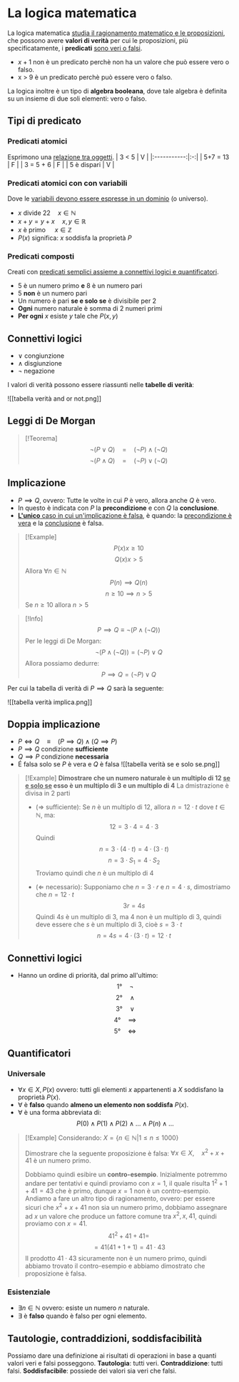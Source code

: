 # La logica matematica
La logica matematica <u>studia il ragionamento matematico e le proposizioni</u>, che possono avere **valori di verità** per cui le proposizioni, più specificatamente, i **predicati** <u>sono veri o falsi</u>.

- $x+1$ non è un predicato perchè non ha un valore che può essere vero o falso.
- x > 9 è un predicato perchè può essere vero o falso.

La logica inoltre è un tipo di **algebra booleana**, dove tale algebra è definita su un insieme di due soli elementi: vero o falso.

## Tipi di predicato
### Predicati atomici
Esprimono una <u>relazione tra oggetti</u>.
|    3 < 5    | V |
|:-----------:|:-:|
|   5+7 = 13  | F |
|  3 = 5 + 6  | F |
| 5 è dispari | V |

### Predicati atomici con con variabili
Dove le <u>variabili devono essere espresse in un dominio</u> (o universo).
- $x$ divide $22 \quad x\in \mathbb{N}$
- $x+y = y+x \quad x,y \in \mathbb{R}$
- $x$ è primo $\quad x\in \mathbb{Z}$
- $P(x)$ significa: $x$ soddisfa la proprietà $P$

### Predicati composti
Creati con <u>predicati semplici assieme a connettivi logici e quantificatori</u>.
- $5$ è un numero primo **e** $8$ è un numero pari
- $5$ **non** è un numero pari
- Un numero è pari **se e solo se** è divisibile per 2
- **Ogni** numero naturale è somma di 2 numeri primi
- **Per ogni** $x$ esiste $y$ tale che $P(x,y)$

## Connettivi logici
- $\lor$ congiunzione
- $\land$ disgiunzione
- $\neg$ negazione

I valori di verità possono essere riassunti nelle **tabelle di verità**:

![[tabella verità and or not.png]]

## Leggi di De Morgan
>[!Teorema]
>$$\neg(P\lor Q) \quad = \quad (\neg P) \land (\neg Q)$$
>$$\neg(P\land Q) \quad = \quad (\neg P) \lor (\neg Q)$$


## Implicazione
- $P \implies Q$, ovvero: Tutte le volte in cui $P$ è vero, allora anche $Q$ è vero.
- In questo è indicata con $P$ la **precondizione** e con $Q$ la **conclusione**.
- <u><b>L'unico</b> caso in cui un'implicazione è falsa</u>, è quando: la <u>precondizione è vera</u> e la <u>conclusione</u> è falsa.
>[!Example]
>$$P(x) x \geq 10$$
>$$Q(x) x > 5$$
>Allora $\forall n \in \mathbb{N}$
>$$P(n)\implies Q(n)$$
>$$n \geq 10 \implies n > 5$$
>Se $n \geq 10$ allora $n>5$

>[!Info]
>$$P \implies Q \equiv \neg(P\land (\neg Q))$$
>Per le leggi di De Morgan:
>$$\neg(P\land (\neg Q)) = (\neg P) \lor Q$$
>Allora possiamo dedurre:
>$$P \implies Q = (\neg P) \lor Q$$


Per cui la tabella di verità di $P \implies Q$ sarà la seguente:

![[tabella verità implica.png]]

## Doppia implicazione
- $P \iff Q \quad \equiv \quad (P\implies Q)\land (Q\implies P)$
- $P \implies Q$ condizione **sufficiente**
- $Q\implies P$ condizione **necessaria**
- É falsa solo se $P$ è vera e $Q$ è falsa
![[tabella verità se e solo se.png]]
>[!Example]
>**Dimostrare che un numero naturale è un multiplo di 12 <u>se e solo se</u> esso è un multiplo di 3 e un multiplo di 4**
>La dmistrazione è divisa in 2 parti
>- ($\Rightarrow$ sufficiente): 
>Se $n$ è un multiplo di 12, allora $n=12\cdot t$ dove $t\in \mathbb{N}$, ma:
>$$12=3\cdot 4=4\cdot 3$$
> Quindi
> $$n=3\cdot (4\cdot t) = 4\cdot (3\cdot t)$$
>$$n=3\cdot S_1 = 4\cdot S_2$$
>Troviamo quindi che $n$ è un multiplo di 4
>
>- ($\Leftarrow$ necessario):
>Supponiamo che $n=3\cdot r$ e $n=4\cdot s$, dimostriamo che $n=12\cdot t$
>$$3r = 4s$$
>Quindi $4s$ è un multiplo di $3$, ma $4$ non è un multiplo di $3$, quindi deve essere che $s$ è un multiplo di $3$, cioè $s=3\cdot t$
>$$n=4s=4\cdot (3\cdot t)= 12\cdot t$$

## Connettivi logici
- Hanno un ordine di priorità, dal primo all'ultimo:
$$1°\quad \neg$$
$$2°\quad \land$$
$$3°\quad \lor$$
$$4°\quad \implies$$
$$5°\quad \iff$$

## Quantificatori

### Universale
- $\forall x \in X, P(x)$ ovvero: tutti gli elementi $x$ appartenenti a $X$ soddisfano la proprietà $P(x)$.
- $\forall$ è **falso** quando **almeno un elemento non soddisfa** $P(x)$.
- $\forall$ è una forma abbreviata di: $$P(0) \land P(1) \land P(2) \land ... \land P(n) \land ...$$
>[!Example]
>Considerando: $X = \{ n \in \mathbb{N} | 1\leq n \leq 1000\}$
>
>Dimostrare che la seguente proposizione è falsa:
>$\forall x \in X, \quad x^2+x+41$ è un numero primo.
>
>Dobbiamo quindi esibire un **contro-esempio**.
>Inizialmente potremmo andare per tentativi e quindi proviamo con $x=1$, il quale risulta $1^2+1+41=43$ che è primo, dunque $x=1$ non è un contro-esempio.
>Andiamo a fare un altro tipo di ragionamento, ovvero: per essere sicuri che $x^2+x+41$ non sia un numero primo, dobbiamo assegnare ad $x$ un valore che produce un fattore comune tra $x^2, x, 41$, quindi proviamo con $x=41$.
>$$41^2+41+41=$$
>$$=41(41+1+1)= 41\cdot 43$$
>Il prodotto $41 \cdot 43$ sicuramente non è un numero primo, quindi abbiamo trovato il contro-esempio e abbiamo dimostrato che proposizione è falsa.

### Esistenziale
- $\exists n \in  \mathbb{N}$ ovvero: esiste un numero $n$ naturale.
- $\exists$ è **falso** quando è falso per ogni elemento.

## Tautologie, contraddizioni, soddisfacibilità
Possiamo dare una definizione ai risultati di operazioni in base a quanti valori veri e falsi posseggono.
**Tautologia**: tutti veri.
**Contraddizione**: tutti falsi.
**Soddisfacibile**: possiede dei valori sia veri che falsi.